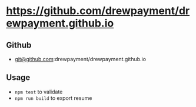 
# https://github.com/drewpayment/drewpayment.github.io

Github
----
- git@github.com:drewpayment/drewpayment.github.io

Usage
----
- `npm test` to validate
- `npm run build` to export resume 